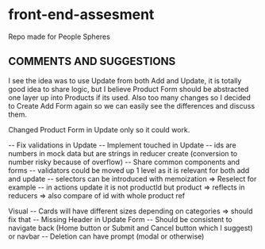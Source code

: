 # front-end-assesment
Repo made for People Spheres

## COMMENTS AND SUGGESTIONS

I see the idea was to use Update from both Add and Update, it is totally good idea to share logic, but I believe Product Form
should be abstracted one layer up into Products if its used. Also too many changes so I decided to Create Add Form again so we can
easily see the differences and discuss them.

Changed Product Form in Update only so it could work.

-- Fix validations in Update
-- Implement touched in Update
-- ids are numbers in mock data but are strings in reducer create (conversion to number risky because of overflow)
-- Share common components and forms
-- validators could be moved up 1 level as it is relevant for both add and update
-- selectors can be introduced with memoization => Reselect for example
-- in actions update it is not productId but product => reflects in reducers => also compare of id with whole product ref


Visual
-- Cards will have different sizes depending on categories => should fix that
-- Missing Header in Update Form
-- Should be consistent to navigate back (Home button or Submit and Cancel button which I suggest) or navbar
-- Deletion can have prompt (modal or otherwise)
